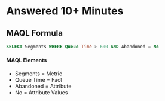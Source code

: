 # Answered 10+ Minutes

## MAQL Formula

```sql
SELECT Segments WHERE Queue Time > 600 AND Abandoned = No
```

#### MAQL Elements

- Segments = Metric
- Queue Time = Fact
- Abandoned = Attribute
- No = Attribute Values
